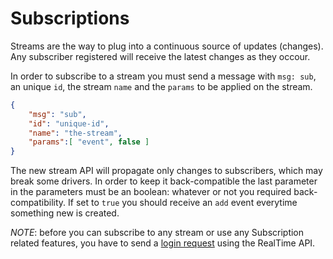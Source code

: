 # Subscriptions

Streams are the way to plug into a continuous source of updates (changes). Any subscriber registered will receive the latest changes as they occour.

In order to subscribe to a stream you must send a message with `msg: sub`, an unique `id`, the stream `name` and the `params` to be applied on the stream.

```json
{
    "msg": "sub",
    "id": "unique-id",
    "name": "the-stream",
    "params":[ "event", false ]
}
```

The new stream API will propagate only changes to subscribers, which may break some drivers. In order to keep it back-compatible the last parameter in the parameters must be an boolean: whatever or not you required back-compatibility. If set to `true` you should receive an `add` event everytime something new is created.

*NOTE*: before you can subscribe to any stream or use any Subscription related features, you have to send a [login request](https://rocket.chat/docs/developer-guides/realtime-api/method-calls/login/) using the RealTime API.
